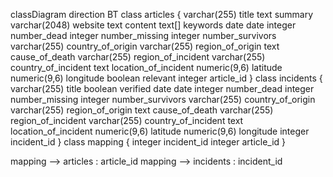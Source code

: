 classDiagram
direction BT
class articles {
   varchar(255) title
   text summary
   varchar(2048) website
   text content
   text[] keywords
   date date
   integer number_dead
   integer number_missing
   integer number_survivors
   varchar(255) country_of_origin
   varchar(255) region_of_origin
   text cause_of_death
   varchar(255) region_of_incident
   varchar(255) country_of_incident
   text location_of_incident
   numeric(9,6) latitude
   numeric(9,6) longitude
   boolean relevant
   integer article_id
}
class incidents {
   varchar(255) title
   boolean verified
   date date
   integer number_dead
   integer number_missing
   integer number_survivors
   varchar(255) country_of_origin
   varchar(255) region_of_origin
   text cause_of_death
   varchar(255) region_of_incident
   varchar(255) country_of_incident
   text location_of_incident
   numeric(9,6) latitude
   numeric(9,6) longitude
   integer incident_id
}
class mapping {
   integer incident_id
   integer article_id
}

mapping  -->  articles : article_id
mapping  -->  incidents : incident_id
